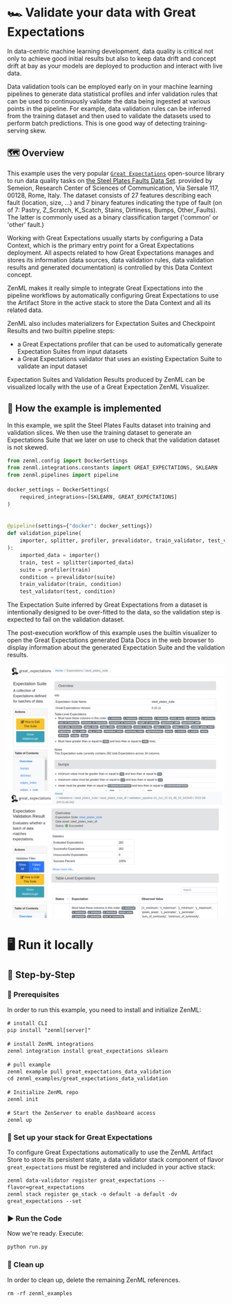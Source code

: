 # 🏎 Validate your data with Great Expectations
In data-centric machine learning development, data quality is critical not only
to achieve good initial results but also to keep data drift and concept drift
at bay as your models are deployed to production and interact with live data.

Data validation tools can be employed early on in your machine learning
pipelines to generate data statistical profiles and infer validation rules
that can be used to continuously validate the data being ingested at various
points in the pipeline. For example, data validation rules can be inferred from
the training dataset and then used to validate the datasets used to perform
batch predictions. This is one good way of detecting training-serving skew.

## 🗺 Overview
This example uses the very popular [`Great Expectations`](https://greatexpectations.io/)
open-source library to run data quality tasks on [the Steel Plates Faults Data Set](https://www.openml.org/search?type=data&sort=runs&id=1504&status=active).
provided by Semeion, Research Center of Sciences of Communication, Via Sersale
117, 00128, Rome, Italy. The dataset consists of 27 features describing each
fault (location, size, ...) and 7 binary features indicating the type of fault
(on of 7: Pastry, Z_Scratch, K_Scatch, Stains, Dirtiness, Bumps, Other_Faults).
The latter is commonly used as a binary classification target ('common' or
'other' fault.)

Working with Great Expectations usually starts by configuring a Data Context,
which is the primary entry point for a Great Expectations deployment. All
aspects related to how Great Expectations manages and stores its information
(data sources, data validation rules, data validation results and generated
documentation) is controlled by this Data Context concept.

ZenML makes it really simple to integrate Great Expectations into the pipeline
workflows by automatically configuring Great Expectations to use the Artifact
Store in the active stack to store the Data Context and all its related data.

ZenML also includes materializers for Expectation Suites and Checkpoint Results
and two builtin pipeline steps:

 * a Great Expectations profiler that can be used to automatically generate
 Expectation Suites from input datasets
 * a Great Expectations validator that uses an existing Expectation Suite to
 validate an input dataset

Expectation Suites and Validation Results produced by ZenML can be visualized
locally with the use of a Great Expectation ZenML Visualizer.

## 🧰 How the example is implemented
In this example, we split the Steel Plates Faults dataset into training and
validation slices. We then use the training dataset to generate an Expectations
Suite that we later on use to check that the validation dataset is not skewed.

```python
from zenml.config import DockerSettings
from zenml.integrations.constants import GREAT_EXPECTATIONS, SKLEARN
from zenml.pipelines import pipeline

docker_settings = DockerSettings(
    required_integrations=[SKLEARN, GREAT_EXPECTATIONS]
)


@pipeline(settings={"docker": docker_settings})
def validation_pipeline(
    importer, splitter, profiler, prevalidator, train_validator, test_validator
):
    imported_data = importer()
    train, test = splitter(imported_data)
    suite = profiler(train)
    condition = prevalidator(suite)
    train_validator(train, condition)
    test_validator(test, condition)
```

The Expectation Suite inferred by Great Expectations from a dataset is
intentionally designed to be over-fitted to the data, so the validation
step is expected to fail on the validation dataset.

The post-execution workflow of this example uses the builtin visualizer to
open the Great Expectations generated Data Docs in the web browser to display
information about the generated Expectation Suite and the validation results.

![Expectation Suite visualization UI](assets/expectation_suite.png)
![Validation Result visualization UI](assets/validation_result.png)

# 🖥 Run it locally

## 👣 Step-by-Step
### 📄 Prerequisites 
In order to run this example, you need to install and initialize ZenML:

```shell
# install CLI
pip install "zenml[server]"

# install ZenML integrations
zenml integration install great_expectations sklearn

# pull example
zenml example pull great_expectations_data_validation
cd zenml_examples/great_expectations_data_validation

# Initialize ZenML repo
zenml init

# Start the ZenServer to enable dashboard access
zenml up
```

### 🥞 Set up your stack for Great Expectations

To configure Great Expectations automatically to use the ZenML Artifact Store
to store its persistent state, a data validator stack component of flavor
`great_expectations` must be registered and included in your active stack:  

```shell
zenml data-validator register great_expectations --flavor=great_expectations
zenml stack register ge_stack -o default -a default -dv great_expectations --set
```

### ▶️ Run the Code
Now we're ready. Execute:

```bash
python run.py
```

### 🧽 Clean up
In order to clean up, delete the remaining ZenML references.

```shell
rm -rf zenml_examples
```
